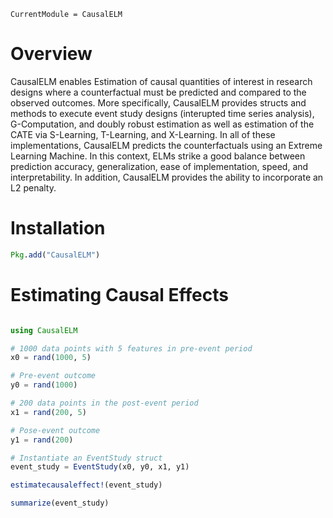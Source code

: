 ```@meta
CurrentModule = CausalELM
```

# Overview

CausalELM enables Estimation of causal quantities of interest in research designs where a 
counterfactual must be predicted and compared to the observed outcomes. More specifically, 
CausalELM provides structs and methods to execute event study designs (interupted time 
series analysis), G-Computation, and doubly robust estimation as well as estimation of the 
CATE via S-Learning, T-Learning, and X-Learning. In all of these implementations, CausalELM 
predicts the counterfactuals using an Extreme Learning Machine. In this context, ELMs strike
a good balance between prediction accuracy, generalization, ease of implementation, speed, 
and interpretability. In addition, CausalELM provides the ability to incorporate an L2 
penalty.

# Installation
```julia
Pkg.add("CausalELM")
```

# Estimating Causal Effects
```julia

using CausalELM

# 1000 data points with 5 features in pre-event period
x0 = rand(1000, 5)

# Pre-event outcome
y0 = rand(1000)

# 200 data points in the post-event period
x1 = rand(200, 5)

# Pose-event outcome
y1 = rand(200)

# Instantiate an EventStudy struct
event_study = EventStudy(x0, y0, x1, y1)

estimatecausaleffect!(event_study)

summarize(event_study)
```
